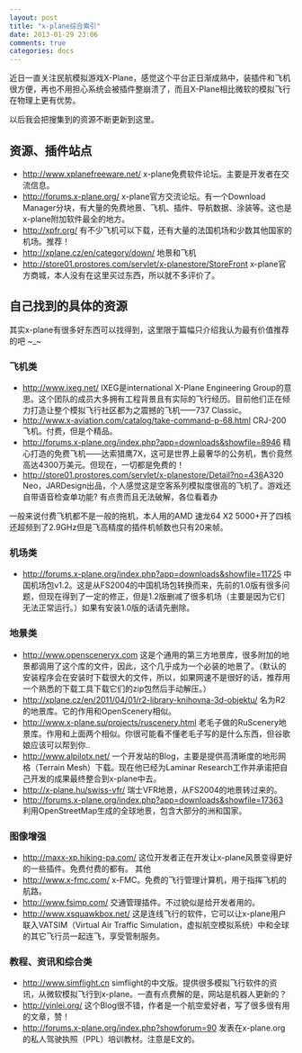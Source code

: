 ```yaml
---
layout: post
title: "x-plane综合索引"
date: 2013-01-29 23:06
comments: true
categories: docs
---
```



近日一直关注民航模拟游戏X-Plane，感觉这个平台正日渐成熟中，装插件和飞机很方便，再也不用担心系统会被插件整崩溃了，而且X-Plane相比微软的模拟飞行在物理上更有优势。

以后我会把搜集到的资源不断更新到这里。

## 资源、插件站点

 - <http://www.xplanefreeware.net/> x-plane免费软件论坛。主要是开发者在交流信息。
 - <http://forums.x-plane.org/> x-plane官方交流论坛。有一个Download Manager分块，有大量的免费地景、飞机、插件、导航数据、涂装等。这也是x-plane附加软件最全的地方。
 - <http://xpfr.org/> 有不少飞机可以下载，还有大量的法国机场和少数其他国家的机场。推荐！
 - <http://xplane.cz/en/category/down/> 地景和飞机
 - <http://store01.prostores.com/servlet/x-planestore/StoreFront> x-plane官方商城，本人没有在这里买过东西，所以就不多评价了。


## 自己找到的具体的资源

其实x-plane有很多好东西可以找得到，这里限于篇幅只介绍我认为最有价值推荐的吧 ~_~

### 飞机类

 - <http://www.ixeg.net/> IXEG是international X-Plane Engineering Group的意思。这个团队的成员大多拥有工程背景且有实际的飞行经历。目前他们正在倾力打造让整个模拟飞行社区都为之震撼的飞机——737 Classic。
 - <http://www.x-aviation.com/catalog/take-command-p-68.html> CRJ-200飞机。付费，但是个精品。
 - <http://forums.x-plane.org/index.php?app=downloads&showfile=8946> 精心打造的免费飞机——达索猎鹰7X，这可是世界上最奢华的公务机，售价竟然高达4300万美元。但现在，一切都是免费的！
 - <http://store01.prostores.com/servlet/x-planestore/Detail?no=436>A320 Neo，JARDesign出品，个人感觉这是空客系列模拟度很高的飞机了。游戏还自带语音检查单功能? 有点贵而且无法破解，各位看着办

一般来说付费飞机都不是一般的拖机，本人用的AMD 速龙64 X2 5000+开了四核还超频到了2.9GHz但是飞高精度的插件机帧数也只有20来帧。

### 机场类

 - <http://forums.x-plane.org/index.php?app=downloads&showfile=11725> 中国机场包v1.2。这是从FS2004的中国机场包转换而来，先前的1.0版有很多问题，但现在得到了一定的修正，但是1.2版删减了很多机场（主要是因为它们无法正常运行。）如果有安装1.0版的话请先删除。

### 地景类
 - <http://www.opensceneryx.com> 这是个通用的第三方地景库，很多附加的地景都调用了这个库的文件，因此，这个几乎成为一个必装的地景了。（默认的安装程序会在安装时下载很大的文件，所以，如果网速不是很好的话，推荐用一个熟悉的下载工具下载它们的zip包然后手动解压。）
 - <http://xplane.cz/en/2011/04/01/r2-library-knihovna-3d-objektu/> 名为R2的地景库。它的作用和OpenScenery相似。
 - <http://www.x-plane.su/projects/ruscenery.html> 老毛子做的RuScenery地景库。作用和上面两个相似。你很可能看不懂老毛子写的是什么东西，但谷歌娘应该可以帮到你..
 - <http://www.alpilotx.net/> 一个开发站的Blog，主要是提供高清晰度的地形网格（Terrain Mesh）下载。现在他已经为Laminar Research工作并承诺把自己开发的成果最终整合到x-plane中去。
 - <http://x-plane.hu/swiss-vfr/> 瑞士VFR地景，从FS2004的地景转过来的。
 - <http://forums.x-plane.org/index.php?app=downloads&showfile=17363> 利用OpenStreetMap生成的全球地景，包含大部分的洲和国家。

### 图像增强
 - <http://maxx-xp.hiking-pa.com/> 这位开发者正在开发让x-plane风景变得更好的一些插件。免费付费的都有。
其他
 - <http://www.x-fmc.com/> x-FMC。免费的飞行管理计算机，用于指挥飞机的航路。
 - <http://www.fsimp.com/>  交通管理插件。不过貌似是给开发者用的。
 - <http://www.xsquawkbox.net/> 这是连线飞行的软件，它可以让x-plane用户联入VATSIM（Virtual Air Traffic Simulation，虚拟航空模拟系统）中和全球的其它飞行员一起连飞，享受管制服务。


### 教程、资讯和综合类
 - <http://www.simflight.cn> simflight的中文版。提供很多模拟飞行软件的资讯，从微软模拟飞行到x-plane。一直有点费解的是，网站是机器人更新的？
 - <http://yinlei.org/> 这个Blog很不错，作者是一个航空爱好者，写了很多很有用的文章，赞！
 - <http://forums.x-plane.org/index.php?showforum=90> 发表在x-plane.org的私人驾驶执照（PPL）培训教材。注意是E文的。
